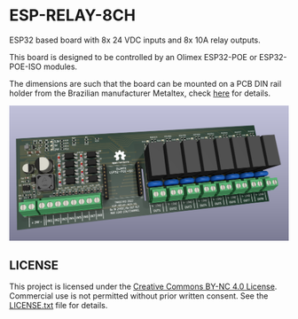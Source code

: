 # ESP-RELAY-8CH

ESP32 based board with 8x 24 VDC inputs and 8x 10A relay outputs.

This board is designed to be controlled by an Olimex ESP32-POE or ESP32-POE-ISO modules.

The dimensions are such that the board can be mounted on a PCB DIN rail holder from the Brazilian manufacturer Metaltex, check [here](https://www.metaltex.com.br/produtos/componentes/suportes/sp7-suporte-para-montagem-de-placa-de-circuito-impresso-em-trilho-din) for details.

![alt text](https://github.com/thermseekr/esp-relay-8ch/blob/main/V1/esp-relay-8ch-v1.png "ESP-RELAY-8CH")

## LICENSE

This project is licensed under the [Creative Commons BY-NC 4.0 License](https://creativecommons.org/licenses/by-nc/4.0/).
Commercial use is not permitted without prior written consent. See the [LICENSE.txt](LICENSE.txt) file for details.
